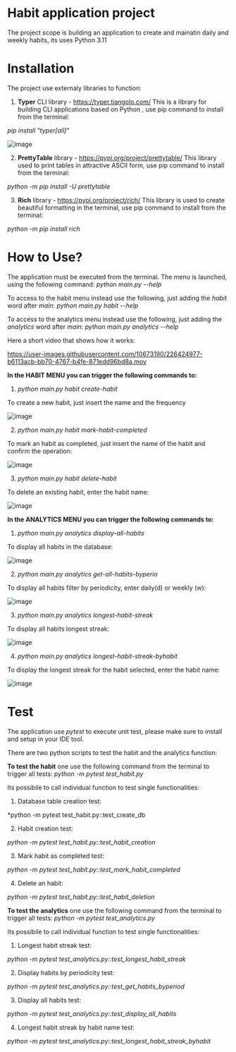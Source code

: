 # Habit application project

The project scope is building an application to create and mainatin daily and weekly habits, its uses Python 3.11

# Installation

The project use externaly libraries to function:
1. **Typer** CLI library - https://typer.tiangolo.com/
  This is a library for building CLI applications based on Python , use pip command to install from the terminal:
  
  *pip install "typer[all]"*
  
  ![image](https://user-images.githubusercontent.com/10673190/226419353-9463773a-8d30-44c1-8c07-98456dd67d0c.png)

2. **PrettyTable** library - https://pypi.org/project/prettytable/
  This library used to print tables in attractive ASCII form, use pip command to install from the terminal:

  *python -m pip install -U prettytable*
  
3. **Rich** library - https://pypi.org/project/rich/
  This library is used to create beautiful formatting in the terminal, use pip command to install from the terminal:
  
  *python -m pip install rich*
  
  
# How to Use?

The application must be executed from the terminal. 
The menu is launched, using the following command:
*python main.py --help*

To access to the habit menu instead use the following, just adding the *habit*  word after *main*:
*python main.py habit --help*

To access to the analytics menu instead use the following, just adding the *analytics*  word after *main*:
*python main.py analytics --help*

Here a short video that shows how it works:

https://user-images.githubusercontent.com/10673190/226424977-b6113acb-bb70-4767-b4fe-871edd96bd8a.mov

**In the HABIT MENU you can trigger the following commands to:**
1. *python main.py habit create-habit*

  To create a new habit, just insert the name and the frequency

  ![image](https://user-images.githubusercontent.com/10673190/226425654-f31183fb-ee34-414a-887f-25d617e69cd2.png)

2. *python main.py habit mark-habit-completed*

  To mark an habit as completed, just insert the name of the habit and confirm the operation:
  
  ![image](https://user-images.githubusercontent.com/10673190/226426090-9b60fae0-c870-4c06-bda8-6ea267cc254f.png)

3. *python main.py habit delete-habit*

  To delete an existing habit, enter the habit name:
  
  ![image](https://user-images.githubusercontent.com/10673190/226426404-52c67194-6f6c-4f8c-9715-08412c0a4690.png)


**In the ANALYTICS MENU you can trigger the following commands to:**

1. *python main.py analytics display-all-habits*

  To display all habits in the database:

  ![image](https://user-images.githubusercontent.com/10673190/226426912-c8ce3628-5b4b-4091-9131-2169f51d51cd.png)

2. *python main.py analytics get-all-habits-byperio*

  To display all habits filter by periodicity, enter daily(d) or weekly (w):
  
  ![image](https://user-images.githubusercontent.com/10673190/226427180-2c33b373-abaa-45df-99c2-3a28c60c857d.png)

3. *python main.py analytics longest-habit-streak*

  To display all habits longest streak:
  
  ![image](https://user-images.githubusercontent.com/10673190/226427475-8da59eda-2c58-48ca-9372-4f9ade69a654.png)

4. *python main.py analytics longest-habit-streak-byhabit*

  To display the longest streak for the habit selected, enter the habit name:
  
  ![image](https://user-images.githubusercontent.com/10673190/226427736-835bd1eb-5aff-4dda-9360-e57432f87155.png)


# Test

The application use *pytest* to execute unit test, please make sure to install and setup in your IDE tool.

There are two python scripts to test the habit and the analytics function:

**To test the habit** one use the following command from the terminal to trigger all tests:
*python -m pytest test_habit.py*

Its possibile to call individual function to test single functionalities:

1. Database table creation test:

*python -m pytest test_habit.py::test_create_db

2. Habit creation test:

*python -m pytest test_habit.py::test_habit_creation*

3. Mark habit as completed test:

*python -m pytest test_habit.py::test_mark_habit_completed*

4. Delete an habit:

*python -m pytest test_habit.py::test_habit_deletion*

**To test the analytics** one use the following command from the terminal to trigger all tests:
*python -m pytest test_analytics.py*

Its possibile to call individual function to test single functionalities:

1. Longest habit streak test:

*python -m pytest test_analytics.py::test_longest_habit_streak*

2. Display habits by periodicity test:

*python -m pytest test_analytics.py::test_get_habits_byperiod*

3. Display all habits test:

*python -m pytest test_analytics.py::test_display_all_habits*

4. Longest habit streak by habit name test:

*python -m pytest test_analytics.py::test_longest_habit_streak_byhabit*


  








  
  
